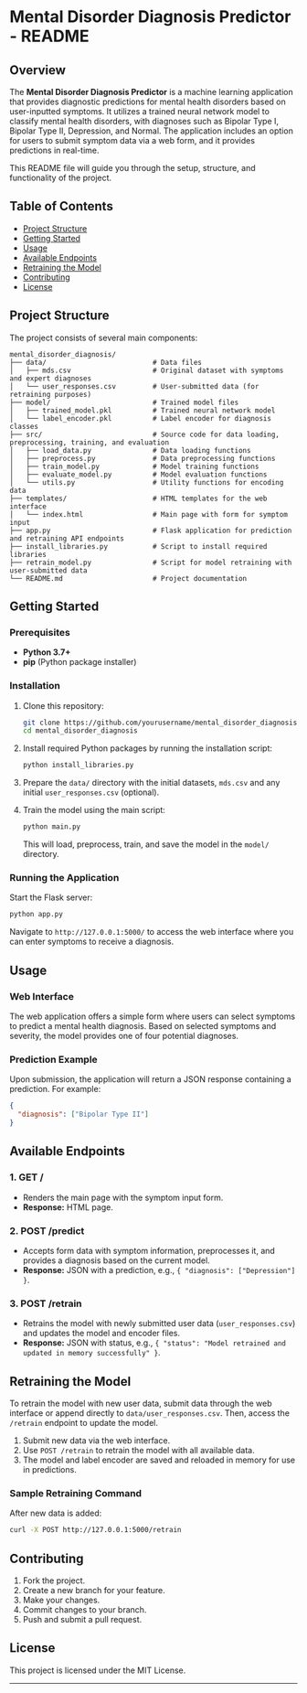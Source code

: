 # Mental Disorder Diagnosis Predictor - README

## Overview

The **Mental Disorder Diagnosis Predictor** is a machine learning application that provides diagnostic predictions for mental health disorders based on user-inputted symptoms. It utilizes a trained neural network model to classify mental health disorders, with diagnoses such as Bipolar Type I, Bipolar Type II, Depression, and Normal. The application includes an option for users to submit symptom data via a web form, and it provides predictions in real-time.

This README file will guide you through the setup, structure, and functionality of the project.

## Table of Contents
- [Project Structure](#project-structure)
- [Getting Started](#getting-started)
- [Usage](#usage)
- [Available Endpoints](#available-endpoints)
- [Retraining the Model](#retraining-the-model)
- [Contributing](#contributing)
- [License](#license)

## Project Structure

The project consists of several main components:
```
mental_disorder_diagnosis/
├── data/                          # Data files
│   ├── mds.csv                    # Original dataset with symptoms and expert diagnoses
│   └── user_responses.csv         # User-submitted data (for retraining purposes)
├── model/                         # Trained model files
│   ├── trained_model.pkl          # Trained neural network model
│   └── label_encoder.pkl          # Label encoder for diagnosis classes
├── src/                           # Source code for data loading, preprocessing, training, and evaluation
│   ├── load_data.py               # Data loading functions
│   ├── preprocess.py              # Data preprocessing functions
│   ├── train_model.py             # Model training functions
│   ├── evaluate_model.py          # Model evaluation functions
│   └── utils.py                   # Utility functions for encoding data
├── templates/                     # HTML templates for the web interface
│   └── index.html                 # Main page with form for symptom input
├── app.py                         # Flask application for prediction and retraining API endpoints
├── install_libraries.py           # Script to install required libraries
├── retrain_model.py               # Script for model retraining with user-submitted data
└── README.md                      # Project documentation
```

## Getting Started

### Prerequisites
- **Python 3.7+**
- **pip** (Python package installer)

### Installation
1. Clone this repository:
   ```bash
   git clone https://github.com/yourusername/mental_disorder_diagnosis.git
   cd mental_disorder_diagnosis
   ```

2. Install required Python packages by running the installation script:
   ```bash
   python install_libraries.py
   ```

3. Prepare the `data/` directory with the initial datasets, `mds.csv` and any initial `user_responses.csv` (optional).

4. Train the model using the main script:
   ```bash
   python main.py
   ```
   This will load, preprocess, train, and save the model in the `model/` directory.

### Running the Application
Start the Flask server:
```bash
python app.py
```

Navigate to `http://127.0.0.1:5000/` to access the web interface where you can enter symptoms to receive a diagnosis.

## Usage

### Web Interface
The web application offers a simple form where users can select symptoms to predict a mental health diagnosis. Based on selected symptoms and severity, the model provides one of four potential diagnoses.

### Prediction Example
Upon submission, the application will return a JSON response containing a prediction. For example:
```json
{
  "diagnosis": ["Bipolar Type II"]
}
```

## Available Endpoints

### 1. **GET /**
   - Renders the main page with the symptom input form.
   - **Response:** HTML page.

### 2. **POST /predict**
   - Accepts form data with symptom information, preprocesses it, and provides a diagnosis based on the current model.
   - **Response:** JSON with a prediction, e.g., `{ "diagnosis": ["Depression"] }`.

### 3. **POST /retrain**
   - Retrains the model with newly submitted user data (`user_responses.csv`) and updates the model and encoder files.
   - **Response:** JSON with status, e.g., `{ "status": "Model retrained and updated in memory successfully" }`.

## Retraining the Model

To retrain the model with new user data, submit data through the web interface or append directly to `data/user_responses.csv`. Then, access the `/retrain` endpoint to update the model.

1. Submit new data via the web interface.
2. Use `POST /retrain` to retrain the model with all available data.
3. The model and label encoder are saved and reloaded in memory for use in predictions.

### Sample Retraining Command
After new data is added:
```bash
curl -X POST http://127.0.0.1:5000/retrain
```

## Contributing

1. Fork the project.
2. Create a new branch for your feature.
3. Make your changes.
4. Commit changes to your branch.
5. Push and submit a pull request.

## License

This project is licensed under the MIT License.

---
